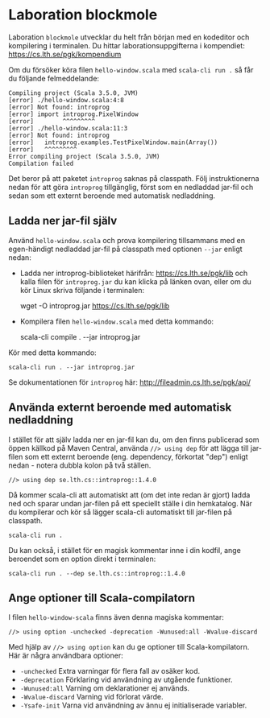 # Laboration blockmole

Laboration `blockmole` utvecklar du helt från början med en kodeditor och kompilering i terminalen. Du hittar laborationsuppgifterna i kompendiet:
https://cs.lth.se/pgk/kompendium

Om du försöker köra filen `hello-window.scala` med `scala-cli run .` så får du följande felmeddelande:
```
Compiling project (Scala 3.5.0, JVM)
[error] ./hello-window.scala:4:8
[error] Not found: introprog
[error] import introprog.PixelWindow
[error]        ^^^^^^^^^
[error] ./hello-window.scala:11:3
[error] Not found: introprog
[error]   introprog.examples.TestPixelWindow.main(Array())
[error]   ^^^^^^^^^
Error compiling project (Scala 3.5.0, JVM)
Compilation failed
```

Det beror på att paketet `introprog` saknas på classpath. Följ instruktionerna nedan för att göra `introprog` tillgänglig, först som en nedladdad jar-fil och sedan som ett externt beroende med automatisk nedladdning.

## Ladda ner jar-fil själv

Använd `hello-window.scala` och prova kompilering tillsammans med en egen-händigt nedladdad jar-fil på classpath med optionen `--jar` enligt nedan:

* Ladda ner introprog-biblioteket härifrån: https://cs.lth.se/pgk/lib och kalla filen för `introprog.jar` du kan klicka på länken ovan, eller om du kör Linux skriva följande i terminalen:

  wget -O introprog.jar https://cs.lth.se/pgk/lib

* Kompilera filen `hello-window.scala` med detta kommando:

    scala-cli compile . --jar introprog.jar 

Kör med detta kommando:

    scala-cli run . --jar introprog.jar

Se dokumentationen för `introprog` här: http://fileadmin.cs.lth.se/pgk/api/

## Använda externt beroende med automatisk nedladdning

I stället för att själv ladda ner en jar-fil kan du, om den finns publicerad som öppen källkod på Maven Central, använda `//> using dep` för att lägga till jar-filen som ett externt beroende (eng. dependency, förkortat "dep") enligt nedan - notera dubbla kolon på två ställen. 

``` 
//> using dep se.lth.cs::introprog::1.4.0
```

Då kommer scala-cli att automatiskt att (om det inte redan är gjort) ladda ned och sparar undan jar-filen på ett speciellt ställe i din hemkatalog. När du kompilerar och kör så lägger scala-cli automatiskt till jar-filen på classpath.

    scala-cli run . 


Du kan också, i stället för en magisk kommentar inne i din kodfil, ange beroendet som en option direkt i terminalen: 

    scala-cli run . --dep se.lth.cs::introprog::1.4.0

## Ange optioner till Scala-compilatorn

I filen `hello-window-scala` finns även denna magiska kommentar:

    //> using option -unchecked -deprecation -Wunused:all -Wvalue-discard

Med hjälp av `//> using option` kan du ge optioner till Scala-kompilatorn. Här är några användbara optioner:

* `-unchecked` Extra varningar för flera fall av osäker kod. 
* `-deprecation` Förklaring vid användning av utgående funktioner.
* `-Wunused:all` Varning om deklarationer ej används. 
* `-Wvalue-discard` Varning vid förlorat värde.
* `-Ysafe-init` Varna vid användning av ännu ej initialiserade variabler. 